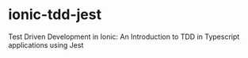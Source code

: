 # ionic-tdd-jest
Test Driven Development in Ionic: An Introduction to TDD in Typescript applications using Jest
